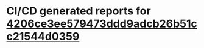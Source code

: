 # CI/CD generated reports for [4206ce3ee579473ddd9adcb26b51cc21544d0359](https://github.com/hydephp/develop/commit/4206ce3ee579473ddd9adcb26b51cc21544d0359)
